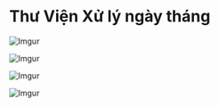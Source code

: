 # Thư Viện Xử lý ngày tháng

![Imgur](https://i.imgur.com/k4JXVZu.png)  

![Imgur](https://i.imgur.com/RcDL1C1.png)  

![Imgur](https://i.imgur.com/2JubQRH.png)  

![Imgur](https://i.imgur.com/d3sdc8n.png)  